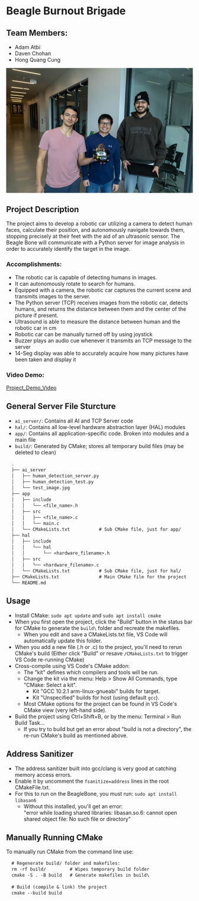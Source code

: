 # Beagle Burnout Brigade
## Team Members:
  - Adam Atbi
  - Daven Chohan
  - Hong Quang Cung

![Team_Image](https://github.com/cungquang/CMPT433_FinalProject/blob/main/2024_04_12%4012_00_02-0809.jpg)

## Project Description

The project aims to develop a robotic car utilizing a camera to detect human faces, calculate
their position, and autonomously navigate towards them, stopping precisely at their feet with the
aid of an ultrasonic sensor. The Beagle Bone will communicate with a Python server for image
analysis in order to accurately identify the target in the image.

### Accomplishments:
 - The robotic car is capable of detecting humans in images.
 - It can autonomously rotate to search for humans.
 - Equipped with a camera, the robotic car captures the current scene and transmits images to the server.
 - The Python server (TCP) receives images from the robotic car, detects humans, and returns the distance between them and the center of the picture if present.
 - Ultrasound is able to measure the distance between human and the robotic car in cm
 - Robotic car can be manually turned off by using joystick
 - Buzzer plays an audio cue whenever it transmits an TCP message to the server
 - 14-Seg display was able to accurately acquire how many pictures have been taken and display it

### Video Demo:

[Project_Demo_Video](https://www.youtube.com/watch?v=vF6NraIldHc)

## General Server File Sturcture

- `ai_server/`: Contains all AI and TCP Server code
- `hal/`: Contains all low-level hardware abstraction layer (HAL) modules
- `app/`: Contains all application-specific code. Broken into modules and a main file
- `build/`: Generated by CMake; stores all temporary build files (may be deleted to clean)

```
  .
  ├── ai_server
  │   ├── human_detection_server.py
  │   ├── human_detection_test.py
  │   └── test_image.jpg
  ├── app
  │   ├── include
  │   │   └── <file_name>.h
  │   ├── src
  │   │   ├── <file_name>.c
  │   │   └── main.c
  │   └── CMakeLists.txt           # Sub CMake file, just for app/
  ├── hal
  │   ├── include
  │   │   └── hal
  │   │       └── <hardware_filename>.h
  │   ├── src
  │   │   └── <hardware_filename>.c
  │   └── CMakeLists.txt           # Sub CMake file, just for hal/
  ├── CMakeLists.txt               # Main CMake file for the project
  └── README.md
```  

## Usage

- Install CMake: `sudo apt update` and `sudo apt install cmake`
- When you first open the project, click the "Build" button in the status bar for CMake to generate the `build\` folder and recreate the makefiles.
  - When you edit and save a CMakeLists.txt file, VS Code will automatically update this folder.
- When you add a new file (.h or .c) to the project, you'll need to rerun CMake's build
  (Either click "Build" or resave `/CMakeLists.txt` to trigger VS Code re-running CMake)
- Cross-compile using VS Code's CMake addon:
  - The "kit" defines which compilers and tools will be run.
  - Change the kit via the menu: Help > Show All Commands, type "CMake: Select a kit".
    - Kit "GCC 10.2.1 arm-linux-gnueabi" builds for target.
    - Kit "Unspecified" builds for host (using default `gcc`).
  - Most CMake options for the project can be found in VS Code's CMake view (very left-hand side).
- Build the project using Ctrl+Shift+B, or by the menu: Terminal > Run Build Task...
  - If you try to build but get an error about "build is not a directory", the re-run CMake's build as mentioned above.

## Address Sanitizer

- The address sanitizer built into gcc/clang is very good at catching memory access errors.
- Enable it by uncomment the `fsanitize=address` lines in the root CMakeFile.txt.
- For this to run on the BeagleBone, you must run:
  `sudo apt install libasan6`
  - Without this installed, you'll get an error:   
    "error while loading shared libraries: libasan.so.6: cannot open shared object file: No such file or directory"

## Manually Running CMake

To manually run CMake from the command line use:

```shell
  # Regenerate build/ folder and makefiles:
  rm -rf build/         # Wipes temporary build folder
  cmake -S . -B build   # Generate makefiles in build\

  # Build (compile & link) the project
  cmake --build build
```
